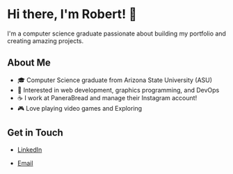 # Hi there, I'm Robert! 👋

I'm a computer science graduate passionate about building my portfolio and creating amazing projects.

## About Me
- 🎓 Computer Science graduate from Arizona State University (ASU)
- 🌟 Interested in web development, graphics programming, and DevOps
- ☕️ I work at PaneraBread and manage their Instagram account!
- 🎮 Love playing video games and Exploring

## Get in Touch
- [LinkedIn](https://www.linkedin.com/in/robert-ayala-3178b62a1)

- [Email](mailto:rayala760@gmail.com)

<!---
rayala200/rayala200 is a ✨ special ✨ repository because its `README.md` (this file) appears on your GitHub profile.
You can click the Preview link to take a look at your changes.
--->
